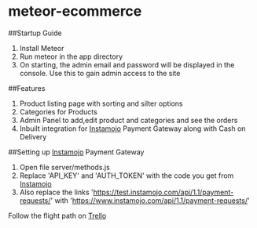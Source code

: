 # meteor-ecommerce

##Startup Guide
1. Install Meteor
2. Run meteor in the app directory
3. On starting, the admin email and password will be displayed in the console. Use this to gain admin access to the site



##Features
1. Product listing page with sorting and silter options
2. Categories for Products
3. Admin Panel to add,edit product and categories and see the orders
4. Inbuilt integration for [Instamojo](https://imjo.in/NvQhd) Payment Gateway along with Cash on Delivery

##Setting up [Instamojo](https://imjo.in/NvQhd) Payment Gateway
1. Open file server/methods.js
2. Replace 'API_KEY' and 'AUTH_TOKEN' with the code you get from [Instamojo](https://imjo.in/NvQhd) 
3. Also replace the links 'https://test.instamojo.com/api/1.1/payment-requests/' with 'https://www.instamojo.com/api/1.1/payment-requests/'




Follow the flight path on [Trello](https://trello.com/b/y1S4C07V/meteor-ecommerce)

